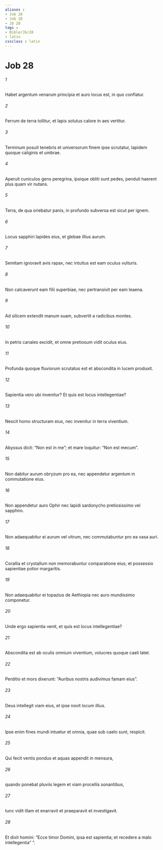 ```yaml
---
aliases : 
- Job 28
- Job 28
- Jb 28
tags : 
- Bible/Jb/28
- latin
cssclass : latin
---
```


# Job 28

###### 1
Habet argentum venarum principia et auro locus est, in quo conflatur.
###### 2
Ferrum de terra tollitur, et lapis solutus calore in aes vertitur.
###### 3
Terminum posuit tenebris et universorum finem ipse scrutatur, lapidem quoque caliginis et umbrae.
###### 4
Aperuit cuniculos gens peregrina, ipsique obliti sunt pedes, penduli haerent plus quam vir nutans.
###### 5
Terra, de qua oriebatur panis, in profundo subversa est sicut per ignem.
###### 6
Locus sapphiri lapides eius, et glebae illius aurum.
###### 7
Semitam ignoravit avis rapax, nec intuitus est eam oculus vulturis.
###### 8
Non calcaverunt eam filii superbiae, nec pertransivit per eam leaena.
###### 9
Ad silicem extendit manum suam, subvertit a radicibus montes.
###### 10
In petris canales excidit, et omne pretiosum vidit oculus eius.
###### 11
Profunda quoque fluviorum scrutatus est et abscondita in lucem produxit.
###### 12
Sapientia vero ubi invenitur? Et quis est locus intellegentiae?
###### 13
Nescit homo structuram eius, nec invenitur in terra viventium.
###### 14
Abyssus dicit: “Non est in me”; et mare loquitur: “Non est mecum”.
###### 15
Non dabitur aurum obryzum pro ea, nec appendetur argentum in commutatione eius.
###### 16
Non appendetur auro Ophir nec lapidi sardonycho pretiosissimo vel sapphiro.
###### 17
Non adaequabitur ei aurum vel vitrum, nec commutabuntur pro ea vasa auri.
###### 18
Corallia et crystallum non memorabuntur comparatione eius; et possessio sapientiae potior margaritis.
###### 19
Non adaequabitur ei topazius de Aethiopia nec auro mundissimo componetur.
###### 20
Unde ergo sapientia venit, et quis est locus intellegentiae?
###### 21
Abscondita est ab oculis omnium viventium, volucres quoque caeli latet.
###### 22
Perditio et mors dixerunt: “Auribus nostris audivimus famam eius”.
###### 23
Deus intellegit viam eius, et ipse novit locum illius.
###### 24
Ipse enim fines mundi intuetur et omnia, quae sub caelo sunt, respicit.
###### 25
Qui fecit ventis pondus et aquas appendit in mensura,
###### 26
quando ponebat pluviis legem et viam procellis sonantibus,
###### 27
tunc vidit illam et enarravit et praeparavit et investigavit.
###### 28
Et dixit homini: “Ecce timor Domini, ipsa est sapientia; et recedere a malo intellegentia” ”.
